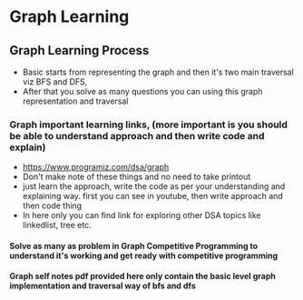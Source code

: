 # Graph Learning


## Graph Learning Process
* Basic starts from representing the graph and then it's two main traversal viz BFS and DFS, 
* After that you solve as many questions you can using this graph representation and traversal


### Graph important learning links, (more important is you should be able to understand approach and then write code and explain)
* https://www.programiz.com/dsa/graph
* Don't make note of these things and no need to take printout
* just learn the approach, write the code as per your understanding and explaining way. first you can see in youtube, then write approach and then code thing
* In here only you can find link for exploring other DSA topics like linkedlist, tree etc.


#### Solve as many as problem in Graph Competitive Programming to understand it's working and get ready with competitive programming



#### Graph self notes pdf provided here only contain the basic level graph implementation and traversal way of bfs and dfs
